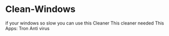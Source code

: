 # Clean-Windows
if your windows so slow you can use this Cleaner
This cleaner needed This Apps:
Tron
Anti virus

